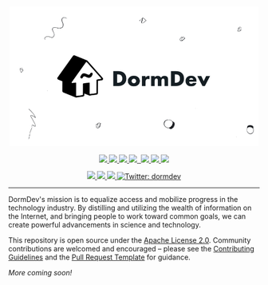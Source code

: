 <!-- Banner Image -->

<p align="center">
<a href="https://dormdev.com"><img src="./public/assets/header.png" width="500" alt="DormDev header"></a>
</p>

<p align="center">
  <a aria-label="Deployed on Vercel/Zeit" href="https://vercel.com/docs/v2/git-integrations/vercel-for-github">
    <img src="https://img.shields.io/badge/deployed-success.svg?style=flat-square&logo=Vercel&labelColor=000000&logoWidth=20">
  </a>
  <a aria-label="CircleCI" href="https://circleci.com/gh/W8/dormdev/tree/master">
    <img src="https://img.shields.io/circleci/build/github/W8/dormdev/master?style=flat-square">
  </a>
  <a aria-label="Uptime status" href="https://status.dormdev.com">
    <img src="https://img.shields.io/uptimerobot/ratio/m784086893-5f638a54e5248faf8e7ec23d?style=flat-square">
  </a>
  <a aria-label="PRs Welcome" href="./.github/PULL_REQUEST_TEMPLATE.md">
    <img src="https://img.shields.io/badge/PRs-welcome-brightgreen.svg?style=flat-square">
  </a>
  <a aria-label="Built with Next.js" href="https://github.com/zeit/next.js">
    <img alt="" src="https://img.shields.io/github/package-json/dependency-version/W8/dormdev/next?style=flat-square&logo=Next.js&labelColor=000000&logoWidth=20">
  </a>
  <a aria-label="Node.js Version" href="https://github.com/nodejs/node">
    <img src="https://img.shields.io/badge/node-12.x-blue?style=flat-square">
  </a>
  <a aria-label="DormDev Version" href="./package.json#L3">
    <img src="https://img.shields.io/github/package-json/v/W8/dormdev?style=flat-square">
  </a>
  <a aria-label="DormDev contributors" href="https://github.com/W8/dormdev/graphs/contributors">
    <img src="https://img.shields.io/github/contributors/W8/dormdev?color=blue&style=flat-square">
  </a>
</p>

<p align="center">
  <a aria-label="Join the community on Spectrum" href="https://spectrum.chat/dormdev" target="_blank">
    <img src="https://img.shields.io/badge/join%20the%20community-on%20spectrum-blue.svg?style=flat-square&colorB=3818E5">
  </a>
  <a aria-label="Join DormDev Facebook group" href="https://www.facebook.com/groups/dormdev" target="_blank">
    <img src="https://img.shields.io/badge/join%20the%20group-on%20facebook-blue.svg?style=flat-square&colorB=1778F2">
  </a>
  <a aria-label="Join r/dormdev on Reddit" href="https://www.reddit.com/r/DormDev" target="_blank">
    <img src="https://img.shields.io/reddit/subreddit-subscribers/dormdev?style=flat-square&label=join%20r/dormdev&logo=REDDIT&logoColor=FFFFFF&labelColor=FF5700&logoWidth=15&color=lightgray">
  </a>
  <a aria-label="Follow @dormdev on Twitter" href="https://twitter.com/intent/follow?screen_name=dormdev" target="_blank">
    <img  alt="Twitter: dormdev" src="https://img.shields.io/twitter/follow/dormdev.svg?style=flat-square&label=follow%20dormdev&logo=TWITTER&logoColor=FFFFFF&labelColor=00aced&logoWidth=15&color=lightgray" />
  </a>
</p>

---

DormDev's mission is to equalize access and mobilize progress in the technology industry. By distilling and utilizing the wealth of information on the Internet, and bringing people to work toward common goals, we can create powerful advancements in science and technology.

This repository is open source under the [Apache License 2.0](./LICENSE). Community contributions are welcomed and encouraged – please see the [Contributing Guidelines](./CONTRIBUTING.md) and the [Pull Request Template](./.github/PULL_REQUEST_TEMPLATE.md) for guidance.

_More coming soon!_
